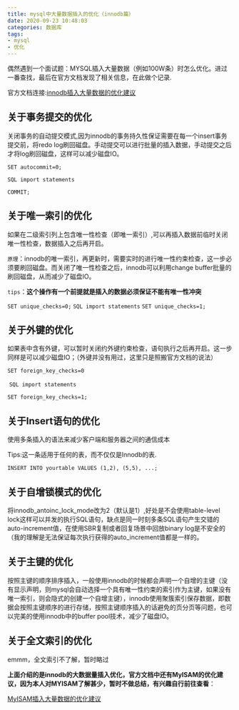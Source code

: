 ```yaml
---
title: mysql中大量数据插入的优化（innodb篇）
date: 2020-09-23 10:48:03
categories: 数据库
tags:
- mysql
- 优化 
---
```


偶然遇到一个面试题：MYSQL插入大量数据（例如100W条）时怎么优化。进过一番查找，最后在官方文档发现了相关信息，在此做个记录.

官方文档连接:[innodb插入大量数据的优化建议](https://dev.mysql.com/doc/refman/5.6/en/optimizing-innodb-bulk-data-loading.html)

<!--more-->

## **关于事务提交的优化**

关闭事务的自动提交模式,因为innodb的事务持久性保证需要在每一个insert事务提交前，将redo log刷回磁盘。手动提交可以进行批量的插入数据，手动提交之后才将log刷回磁盘，这样可以减少磁盘IO。

`SET autocommit=0;` 

`SQL import statements`

`COMMIT;`

## **关于唯一索引的优化**

如果在二级索引列上包含唯一性检查（即唯一索引）,可以再插入数据前临时关闭唯一性检查，数据插入之后再开启。

`原理`：innodb的唯一索引，再更新时，需要实时的进行唯一性约束检查，这一步必须要刷回磁盘。而关闭了唯一性检查之后，innodb可以利用change buffer批量的刷回磁盘，从而减少了磁盘IO。

`tips`：**这个操作有一个前提就是插入的数据必须保证不能有唯一性冲突**

`SET unique_checks=0;`
`SQL import statements`
`SET unique_checks=1;`

## **关于外键的优化**

如果表中含有外键，可以暂时关闭约外键约束检查，语句执行之后再开启。这一步同样是可以减少磁盘IO；（外键并没有用过，这里只是照搬官方文档的说法）

`SET foreign_key_checks=0`

​	 `SQL import statements` 

`SET foreign_key_checks=1;`

## **关于Insert语句的优化**

使用多条插入的语法来减少客户端和服务器之间的通信成本

Tips:这一条适用于任何的表，而不仅仅是Innodb的表.

`INSERT INTO yourtable VALUES (1,2), (5,5), ...;`

## **关于自增锁模式的优化**

将innodb_antoinc_lock_mode改为2（默认是1）,好处是不会使用table-level lock这样可以并发的执行SQL语句，缺点是同一时刻多条SQL语句产生交错的auto-increment值，在使用SBR复制或者回复场景中回放binary log是不安全的（我的理解是无法保证每次执行获得的auto_increment值都是一样的。

## **关于主键的优化**

按照主键的顺序排序插入，一般使用innodb的时候都会声明一个自增的主键（没有显示声明，则mysql会自动选择一个具有唯一性约束的索引作为主键，如果没有唯一索引，则会隐式的创建一个自增主键），innodb使用聚簇索引保存数据，即数据会按照主键顺序的进行存储，按照主键顺序插入的话避免的页分页等问题，也可以完美的使用innodb中的buffer pool技术，减少了磁盘IO。

## **关于全文索引的优化**

emmm，全文索引不了解，暂时略过



**上面介绍的是innodb的大数据量插入优化，官方文档中还有MyISAM的优化建议，因为本人对MYISAM了解甚少，暂时不做总结，有兴趣自行前往查看**：

[ MyISAM插入大量数据的优化建议](https://dev.mysql.com/doc/refman/5.7/en/optimizing-myisam-bulk-data-loading.html)

